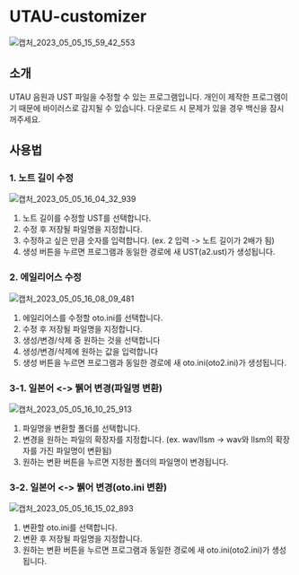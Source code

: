 # UTAU-customizer
![캡처_2023_05_05_15_59_42_553](https://user-images.githubusercontent.com/124128448/236395084-b655ecca-56cc-4824-86b1-eabe2d7bf6fa.png)

## 소개
UTAU 음원과 UST 파일을 수정할 수 있는 프로그램입니다.
개인이 제작한 프로그램이기 때문에 바이러스로 감지될 수 있습니다.
다운로드 시 문제가 있을 경우 백신을 잠시 꺼주세요.

## 사용법
### 1. 노트 길이 수정
![캡처_2023_05_05_16_04_32_939](https://user-images.githubusercontent.com/124128448/236395975-c83643c7-ea16-4321-ab03-5508299be047.png)
1) 노트 길이를 수정할 UST를 선택합니다.
2) 수정 후 저장될 파일명을 지정합니다.
3) 수정하고 싶은 만큼 숫자를 입력합니다. (ex. 2 입력 -> 노트 길이가 2배가 됨)
4) 생성 버튼을 누르면 프로그램과 동일한 경로에 새 UST(a2.ust)가 생성됩니다.

### 2. 에일리어스 수정
![캡처_2023_05_05_16_08_09_481](https://user-images.githubusercontent.com/124128448/236396427-142c316a-f0d2-4aae-bee1-c852237203d6.png)
1) 에일리어스를 수정할 oto.ini를 선택합니다.
2) 수정 후 저장될 파일명을 지정합니다.
3) 생성/변경/삭제 중 원하는 것을 선택합니다
4) 생성/변경/삭제에 원하는 값을 입력합니다
5) 생성 버튼을 누르면 프로그램과 동일한 경로에 새 oto.ini(oto2.ini)가 생성됩니다.

### 3-1. 일본어 <-> 뷁어 변경(파일명 변환)
![캡처_2023_05_05_16_10_25_913](https://user-images.githubusercontent.com/124128448/236396821-368011e4-3734-4ea2-b898-fb7d4abaab8f.png)
1) 파일명을 변환할 폴더를 선택합니다.
2) 변경을 원하는 파일의 확장자를 지정합니다. (ex. wav/llsm -> wav와 llsm의 확장자를 가진 파일명이 변환됨)
3) 원하는 변환 버튼을 누르면 지정한 폴더의 파일명이 변경됩니다.

### 3-2. 일본어 <-> 뷁어 변경(oto.ini 변환)
![캡처_2023_05_05_16_15_02_893](https://user-images.githubusercontent.com/124128448/236397581-dcb1715a-cc8c-4a89-b6c7-9f44abdc4e81.png)
1) 변환할 oto.ini를 선택합니다.
2) 변환 후 저장될 파일명을 지정합니다.
3) 원하는 변환 버튼을 누르면 프로그램과 동일한 경로에 새 oto.ini(oto2.ini)가 생성됩니다.
